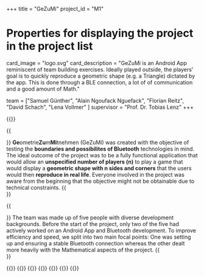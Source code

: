 +++
title = "GeZuMi"
project_id = "M1"

# Properties for displaying the project in the project list
card_image = "logo.svg"
card_description = "GeZuMi is an Android App reminiscent of team building exercises. Ideally played outside, the players' goal is to quickly reproduce a geometric shape (e.g. a Triangle) dictated by the app. This is done through a BLE connection, a lot of of communication and a good amount of Math."


team = ["Samuel Günther", "Alain Ngoufack Nguefack", "Florian Reitz", "David Schach", "Lena Vollmer" ]
supervisor = "Prof. Dr. Tobias Lenz"
+++

<!-- TODO -->
{{<mediathek id="TODO" >}}

{{<section title="The Objective">}}
**Ge**ometrie**Zu**m**Mi**tnehmen (GeZuMi) was created with the objective of testing the **boundaries and possibilites of Bluetooth** technologies in mind. The ideal outcome of the project was to be a fully functional application that would allow an **unspecified number of players (n)** to play a game that would display a **geometric shape with n sides and corners** that the users would then **reproduce in real life**. Everyone involved in the project was aware from the beginning that the objective might not be obtainable due to technical constraints.
{{</section >}}

{{<section title="The Team">}}
The team was made up of five people with diverse development backgrounds. Before the start of the project, only two of the five had actively worked on an Android App and Bluetooth development. To improve efficiency and speed, we split into two main focal points: One was setting up and ensuring a stable Bluetooth connection whereas the other dealt more heavily with the Mathematical aspects of the project.
{{</section >}}

{{<gallery>}}
{{<team-member image="alain.png" name="Alain">}}
{{<team-member image="david.jpg" name="David">}}
{{<team-member image="flo.jpg" name="Florian">}}
{{<team-member image="lena.png" name="Lena">}}
{{<team-member image="samuel.png" name="Samuel">}}
{{</gallery>}}
